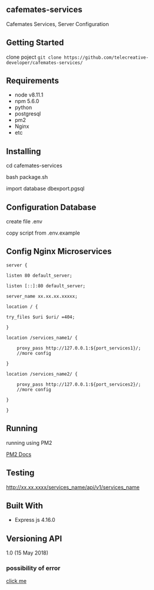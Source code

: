 ## cafemates-services
Cafemates Services, Server Configuration

## Getting Started
clone poject
`git clone https://github.com/telecreative-developer/cafemates-services/`

## Requirements

* node v8.11.1 
* npm 5.6.0
* python
* postgresql
* pm2
* Nginx
* etc

## Installing
cd cafemates-services

bash package.sh

import database dbexport.pgsql

## Configuration Database
create file .env 

copy script from .env.example

## Config Nginx Microservices


`server {`

  `listen 80 default_server;`
  
  `listen [::]:80 default_server;`
  
  `server_name xx.xx.xx.xxxxx;`
  
  `location / {`
  
    try_files $uri $uri/ =404;
  
  `}`
  
  `location /services_name1/ {`
  
        proxy_pass http://127.0.0.1:${port_services1}/;
        //more config
        
  `}`
  
  `location /services_name2/ {`
  
        proxy_pass http://127.0.0.1:${port_services2}/;
        //more config
  `}`
  
`}`


## Running
running using PM2

[PM2 Docs](http://pm2.keymetrics.io/docs/usage/pm2-doc-single-page/)

## Testing
http://xx.xx.xxxx/services_name/api/v1/services_name

## Built With
* Express js 4.16.0

## Versioning API
1.0 (15 May 2018)


### possibility of error
[click me]()

